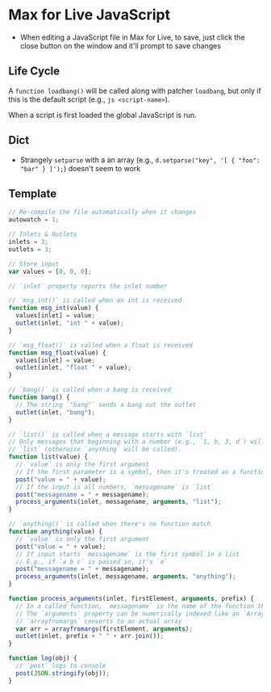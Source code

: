 # Max for Live JavaScript

- When editing a JavaScript file in Max for Live, to save, just click the close button on the window and it'll prompt to save changes

## Life Cycle

A `function loadbang()` will be called along with patcher `loadbang`, but only if this is the default script (e.g., `js <script-name>`).

When a script is first loaded the global JavaScript is run.

## Dict

- Strangely `setparse` with a an array (e.g., `d.setparse("key", '[ { "foo": "bar" } ]');`) doesn't seem to work

## Template

``` javascript
// Re-compile the file automatically when it changes
autowatch = 1;

// Inlets & Outlets
inlets = 3;
outlets = 3;

// Store input
var values = [0, 0, 0];

// `inlet` property reports the inlet number

// `msg_int()` is called when an int is received
function msg_int(value) {
  values[inlet] = value;
  outlet(inlet, "int " + value);
}

// `msg_float()` is called when a float is received
function msg_float(value) {
  values[inlet] = value;
  outlet(inlet, "float " + value);
}

// `bang()` is called when a bang is received
function bang() {
  // The string `"bang"` sends a bang out the outlet
  outlet(inlet, "bang");
}

// `list()` is called when a message starts with `list`
// Only messages that beginning with a number (e.g., `1, b, 3, d`) will call
// `list` (otherwise `anything` will be called).
function list(value) {
  // `value` is only the first argument
  // If the first parameter is a symbol, then it's treated as a function name
  post("value = " + value);
  // If the input is all numbers, `messagename` is `list`
  post("messagename = " + messagename);
  process_arguments(inlet, messagename, arguments, "list");
}

// `anything()` is called when there's no function match
function anything(value) {
  // `value` is only the first argument
  post("value = " + value);
  // If input starts `messagename` is the first symbol in a list
  // E.g., if `a b c` is passed in, it's `a`
  post("messagename = " + messagename);
  process_arguments(inlet, messagename, arguments, "anything");
}

function process_arguments(inlet, firstElement, arguments, prefix) {
  // In a called function, `messagename` is the name of the function that called this one (e.g., `anything` or `list`)
  // The `arguments` property can be numerically indexed like an `Array` but is not an instance of `Array`.
  // `arrayfromargs` converts to an actual array
  var arr = arrayfromargs(firstElement, arguments);
  outlet(inlet, prefix + " " + arr.join());
}

function log(obj) {
  // `post` logs to console
  post(JSON.stringify(obj));
}
```
